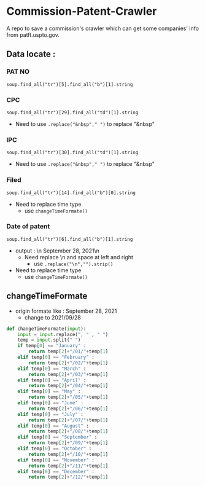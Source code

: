 # Commission-Patent-Crawler
A repo to save a commission's crawler which can get some companies' info from patft.uspto.gov\.


## Data locate : 

### PAT NO
```soup.find_all("tr")[5].find_all("b")[1].string```

### CPC
```soup.find_all("tr")[29].find_all("td")[1].string```
* Need to use ```.replace("&nbsp"," ")``` to replace "&nbsp"

### IPC
```soup.find_all("tr")[30].find_all("td")[1].string```
* Need to use ```.replace("&nbsp"," ")``` to replace "&nbsp"

### Filed 
```soup.find_all("tr")[14].find_all("b")[0].string```
* Need to replace time type
    * use ```changeTimeFormate()```

### Date of patent
```soup.find_all("tr")[6].find_all("b")[1].string```
* output : \n     September 28, 2021\n
    * Need replace \n and space at left and right
        * use ```.replace("\n","").strip()```
* Need to replace time type 
    * use ```changeTimeFormate()```

## changeTimeFormate
* origin formate like : September 28, 2021 
    * change to 2021/09/28

```python
def changeTimeFormate(input):
    input = input.replace(", " , " ")
    temp = input.split(" ")
    if temp[0] == "January" :
        return temp[2]+"/01/"+temp[1]
    elif temp[0] == "February" :
        return temp[2]+"/02/"+temp[1]
    elif temp[0] == "March" :
        return temp[2]+"/03/"+temp[1]
    elif temp[0] == "April" :
        return temp[2]+"/04/"+temp[1]
    elif temp[0] == "May" :
        return temp[2]+"/05/"+temp[1]
    elif temp[0] == "June" :
        return temp[2]+"/06/"+temp[1]
    elif temp[0] == "July" :
        return temp[2]+"/07/"+temp[1]
    elif temp[0] == "August" :
        return temp[2]+"/08/"+temp[1]
    elif temp[0] == "September" :
        return temp[2]+"/09/"+temp[1]
    elif temp[0] == "October" :
        return temp[2]+"/10/"+temp[1]
    elif temp[0] == "November" :
        return temp[2]+"/11/"+temp[1]
    elif temp[0] == "December" :
        return temp[2]+"/12/"+temp[1]
```